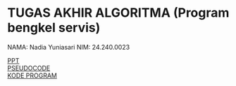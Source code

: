 # TUGAS AKHIR ALGORITMA (Program bengkel servis)
NAMA: Nadia Yuniasari
NIM: 24.240.0023

[PPT](https://www.canva.com/design/DAGbhalds7c/YKlKvtFKQpR2inLQ_NGjLg/edit?utm_content=DAGbhalds7c&utm_campaign=designshare&utm_medium=link2&utm_source=sharebutton)  
[PSEUDOCODE](https://github.com/nadiayuniasari/Tugas-akhir-algoritma/blob/main/pseudocode.txt)  
[KODE PROGRAM](https://github.com/nadiayuniasari/Tugas-akhir-algoritma/blob/main/PunyaNadiaTugasAkhir/src/punyanadiatugasakhir/PunyaNadiaTugasAkhir.java)
